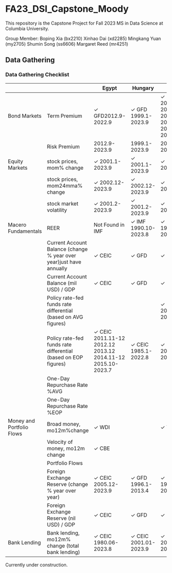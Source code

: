 # FA23_DSI_Capstone_Moody

This repository is the Capstone Project for Fall 2023 MS in Data Science at Columbia University.

Group Member:
Boping Xia (bx2210)
Xinhao Dai (xd2285)
Mingkang Yuan (my2705)
Shumin Song (ss6606)
Margaret Reed (mr4251)

## Data Gathering
### Data Gathering Checklist


|                           |                                                  | Egypt     | Hungary   | Nigeria | Poland | Romania |
|---------------------------|--------------------------------------------------|-----------|-----------|---------|--------|---------|
| Bond Markets              | Term Premium                                     |✓ GFD2012.9-2022.9      | ✓ GFD 1999.1-2023.9    |✓ Investing</br>2008.01-2011.07</br>2012.07-20117.10</br>2019.07-2023.09|✓ GFD 2003.12-2023.3  | ✓ GFD 2008.1-2022.9  |
|                           | Risk Premium                                     |2012.9-2023.9|1999.1-2023.9|2007.12-2022.9|1999.5-2023.3|2001.12-2023.6|
| Equity Markets            | stock prices, mom% change                        |✓ 2001.1-2023.9  |✓ 2001.1-2023.9  |✓ 2001.2-2023.9 |✓ 2001.1-2023.9  |✓ 2003.2-2023.9  |
|                           | stock prices, mom24mma% change                   |✓ 2002.12-2023.9 |✓ 2002.12-2023.9 |✓ 2003.1-2023.9 |✓ 2002.12-2023.9 |✓ 2005.1-2023.9|
|                           | stock market volatility                          |✓ 2001.2-2023.9  |✓ 2001.2-2023.9  |✓ 2001.2-2023.9 |✓ 2001.2-2023.9  |✓ 2003.3-2023.9  |
| Macero Fundamentals       | REER                                             | Not Found in IMF      |✓ IMF 1990.10-2023.8     |✓ IMF 1979.12-2023.8  |✓ IMF 1990.10-2023.8    |    ✓ IMF 1990.10-2023.8      |
|                           | Current Account Balance (change % year over year)just have annually|✓ CEIC |✓ GFD      |✓ CEIC |✓ GFD   |✓ GFD    |
|                           | Current Account Balance (mil USD) / GDP  |           ✓ CEIC  |✓ GFD      |✓ CEIC |✓ GFD   |✓ GFD    |
|                           | Policy rate-fed funds rate differential (based on AVG figures)|           |           |✓ CEIC</br>2006.12.11-2023.10.12|        |✓ CEIC</br>2004.1.1-2023.10.12|
|                           | Policy rate-fed funds rate differential (based on EOP figures)|✓ CEIC</br>2011.11-12</br>2012.12</br>2013.12</br>2014.11-12</br>2015.10-2023.7|✓ CEIC</br>1985.1-2022.8|✓ CEIC</br>2007.1-2023.4|✓ CEIC</br>1998.1-2022.8|✓ CEIC</br>1993.12-2022.08|
|                           | One-Day Repurchase Rate %AVG             |           |           |         |        |         |
|                           | One-Day Repurchase Rate %EOP |           |           |         |        |         |
| Money and Portfolio Flows | Broad money, mo12m%change                        | ✓ WDI     |           | ✓ WDI   | ✓ IMF  | ✓ IMF   |
|                           | Velocity of money, mo12m change                  | ✓ CBE     |           |         |        |         |
|                           | Portfolio Flows                                  |           |           |         |        |         |
|                           | Foreign Exchange Reserve (change % year over year)|✓ CEIC 2005.12-2023.9 |✓ GFD 1996.1-2013.4     |✓ GFD 1971.1-2023.5   |✓ GFD 2001.1-2013.5  |✓ GFD 1996.8- 2013.4  |
|                           | Foreign Exchange Reserve (nil USD) / GDP         |✓ CEIC |✓ GFD      |✓ GFD    |✓ GFD   |✓ GFD    |
|   Bank Lending            | Bank lending, mo12m% change (total bank lending)     |✓ CEIC 1980.06-2023.8 |✓ CEIC  2001.01-2023.9 |✓ CEIC 2007.01-2023.8  |✓ CEIC 2006.01-2023.8        |✓ CEIC  2006.12-2023.8           |
    




Currently under construction.
